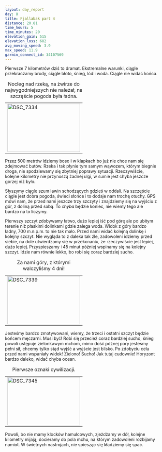 ```yaml
---
layout: day_report
day: 8
title: Fjallabak part 4
distance: 20.81
time_hours: 5
time_minutes: 20
elevation_gain: 515
elevation_loss: 682
avg_moving_speed: 3.9
max_speed: 11.9
garmin_connect_id: 34107569
---
```


Pierwsze 7 kilometrów dziś to dramat. Ekstremalne warunki, ciągle przekraczamy
brody, ciągle błoto, śnieg, lód i woda. Ciągle nie widać końca.

<table class="image left">
  <caption>Nocleg nad rzeką, na żwirze do najwygodniejszych nie należał, na
  szczęście pogoda była ładna.</caption>
  <tr>
    <td>
      <a href="http://www.flickr.com/photos/michalbugno/4644917098/sizes/l" title="DSC_7334 by Michal Bugno, on Flickr"><img src="http://farm5.static.flickr.com/4059/4644917098_8da513aa39_m.jpg" width="240" height="159" alt="DSC_7334" /></a>
    </td>
  </tr>
</table>
Przez 500 metrów idziemy boso i w klapkach bo już nie chce nam się zdejmować
butów. Rzeka i tak płynie tym samym wąwozem, którym biegnie droga, nie
spodziewamy się zbytniej poprawy sytuacji. Rzeczywiście, kolejne kilometry nie
przynoszą żadnej ulgi, w sumie jest chyba jeszcze gorzej niż było.

Słyszymy ciągle szum lawin schodzących gdzieś w oddali. Na szczęście ciągle jest
dobra pogoda, świeci słońce i to dodaje nam trochę otuchy. GPS mówi nam, że
przed nami jeszcze trzy szczyty i znajdziemy się na wyjściu z gór, z doliną
przed sobą. To *chyba* będzie koniec, nie wiemy tego ale bardzo na to liczymy.

Pierwszy szczyt zdobywamy łatwo, dużo lepiej iść pod górę ale po ubitym terenie
niż płaskimi dolinkami gdzie zalega woda. Widok z góry bardzo ładny, 700
m.n.p.m. to nie tak mało. Przed nami widać kolejną dolinkę i kolejny szczyt. Nie
wygląda to z daleka tak źle, zadowoleni idziemy przed siebie, na dole
utwierdzamy się w przekonaniu, że rzeczywiście jest lepiej, dużo lepiej.
Przyspieszamy i 45 minut później wspinamy się na kolejny szczyt. Idzie nam
równie lekko, bo robi się coraz bardziej sucho.

<table class="image right">
  <caption>Za nami góry, z którymi walczyliśmy 4 dni!</caption>
  <tr>
    <td>
      <a href="http://www.flickr.com/photos/michalbugno/4644918190/sizes/l" title="DSC_7339 by Michal Bugno, on Flickr"><img src="http://farm4.static.flickr.com/3342/4644918190_0672f3679b_m.jpg" width="240" height="159" alt="DSC_7339" /></a>
    </td>
  </tr>
</table>
Jesteśmy bardzo zmotywowani, wiemy, że trzeci i ostatni szczyt będzie końcem
męczarni. Musi być! Robi się przecież coraz bardziej sucho, śnieg powoli
ustępuje zielonkawym mchom, mimo dość późnej pory jesteśmy pełni sił, chcemy
tylko stąd wyjść a wyjście jest blisko. Po zdobyciu celu przed nami wspaniały
widok! Zielono! Sucho! Jak tutaj cudownie! Horyzont bardzo daleko, widać chyba
ocean.

<table class="image left">
  <caption>Pierwsze oznaki cywilizacji.</caption>
  <tr>
    <td>
      <a href="http://www.flickr.com/photos/michalbugno/4644301931/sizes/l" title="DSC_7345 by Michal Bugno, on Flickr"><img src="http://farm4.static.flickr.com/3352/4644301931_e90d7c2e3f_m.jpg" width="240" height="159" alt="DSC_7345" /></a>
    </td>
  </tr>
</table>
Powoli, bo nie mamy klocków hamulcowych, zjeżdżamy w dół, kolejne kilometry
mijają; docieramy do pola mchu, na którym zadowoleni rozbijamy namiot.
W świetnych nastrojach, nie spiesząc się kładziemy się spać.
